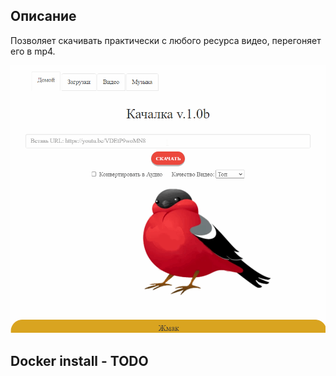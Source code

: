 ## Описание

Позволяет скачивать практически с любого ресурса видео, перегоняет его в mp4. 

<p align="center">
    <img src="app/YT.gif">
</p>

## Docker install - TODO

